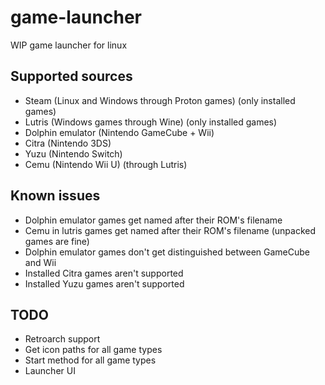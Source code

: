 # game-launcher
 WIP game launcher for linux

## Supported sources
* Steam (Linux and Windows through Proton games) (only installed games)
* Lutris (Windows games through Wine) (only installed games)
* Dolphin emulator (Nintendo GameCube + Wii)
* Citra (Nintendo 3DS)
* Yuzu (Nintendo Switch)
* Cemu (Nintendo Wii U) (through Lutris)

## Known issues
* Dolphin emulator games get named after their ROM's filename
* Cemu in lutris games get named after their ROM's filename (unpacked games are fine)
* Dolphin emulator games don't get distinguished between GameCube and Wii
* Installed Citra games aren't supported
* Installed Yuzu games aren't supported

## TODO
* Retroarch support
* Get icon paths for all game types
* Start method for all game types
* Launcher UI